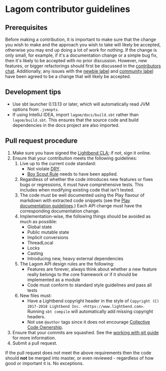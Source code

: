<!--- Copyright (C) 2017-2018 Lightbend Inc. <https://www.lightbend.com> -->
# Lagom contributor guidelines

## Prerequisites

Before making a contribution, it is important to make sure that the change you wish to make and the approach you wish to take will likely be accepted, otherwise you may end up doing a lot of work for nothing.  If the change is only small, for example, if it's a documentation change or a simple bug fix, then it's likely to be accepted with no prior discussion.  However, new features, or bigger refactorings should first be discussed in the [contributors chat](https://gitter.im/lagom/contributors).  Additionally, any issues with the [newbie label](https://github.com/lagom/lagom/labels/help%3Anewbie) and [community label](https://github.com/lagom/lagom/labels/help%3Acommunity) have been agreed to be a change that will likely be accepted.

## Development tips

- Use sbt launcher 0.13.13 or later, which will automatically read JVM options from `.jvmopts`.
- If using IntelliJ IDEA, import `lagom/docs/build.sbt` rather than `lagom/build.sbt`. This ensures that the source code and build dependencies in the docs project are also imported.

## Pull request procedure

1. Make sure you have signed the [Lightbend CLA](https://www.lightbend.com/contribute/cla); if not, sign it online.
2. Ensure that your contribution meets the following guidelines:
    1. Live up to the current code standard:
        - Not violate [DRY](http://programmer.97things.oreilly.com/wiki/index.php/Don%27t_Repeat_Yourself).
        - [Boy Scout Rule](http://programmer.97things.oreilly.com/wiki/index.php/The_Boy_Scout_Rule) needs to have been applied.
    2. Regardless of whether the code introduces new features or fixes bugs or regressions, it must have comprehensive tests.  This includes when modifying existing code that isn't tested.
    3. The code must be well documented using the Play flavour of markdown with extracted code snippets (see the [Play documentation guidelines](https://playframework.com/documentation/latest/Documentation).)  Each API change must have the corresponding documentation change.
    4. Implementation-wise, the following things should be avoided as much as possible:
        * Global state
        * Public mutable state
        * Implicit conversions
        * ThreadLocal
        * Locks
        * Casting
        * Introducing new, heavy external dependencies
    5. The Lagom API design rules are the following:
        * Features are forever, always think about whether a new feature really belongs to the core framework or if it should be implemented as a module
        * Code must conform to standard style guidelines and pass all tests
    6. New files must:
        * Have a Lightbend copyright header in the style of ``Copyright (C) 2017-2018 Lightbend Inc. <https://www.lightbend.com>``. Running `sbt compile` will automatically add missing copyright headers.
        * Not use ``@author`` tags since it does not encourage [Collective Code Ownership](http://www.extremeprogramming.org/rules/collective.html).
3. Ensure that your commits are squashed.  See the [working with git guide](WorkingWithGit.md) for more information.
4. Submit a pull request.

If the pull request does not meet the above requirements then the code should **not** be merged into master, or even reviewed - regardless of how good or important it is. No exceptions.
